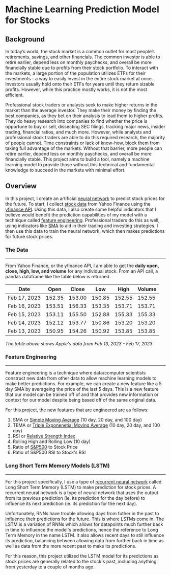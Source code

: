 # Machine Learning Prediction Model for Stocks
## Background

In today’s world, the stock market is a common outlet for most people’s retirements, savings, and other financials. The common investor is able to retire earlier, depend less on monthly paychecks, and overall be more financially stable due to profits from their stock portfolio. To interact with the markets, a large portion of the population utilizes ETFs for their investments - a way to easily invest in the entire stock market at once. Investors usually hold onto their ETFs for years until they return sizable profits. However, while this practice mostly works, it is not the most efficient. 

Professional stock traders or analysts seek to make higher returns in the market than the average investor. They make their money by finding the best companies, as they bet on their analysis to lead them to higher profits. They do heavy research into companies to find whether the price is opportune to buy or sell, dissecting SEC filings, tracking major news, insider trading, financial ratios, and much more. However, while analysts and professional stock traders are able to do this required research, the majority of people cannot. Time constraints or lack of know-how, block them from taking full advantage of the markets. Without that barrier, more people can retire earlier, depend less on monthly paychecks, and overall be more financially stable. 
This project aims to build a tool, namely a machine learning model to provide those without this technical and fundamental knowledge to succeed in the markets with minimal effort. 

## Overview

In this project, I create an artificial [neural network](https://www.investopedia.com/terms/n/neuralnetwork.asp) to predict stock prices for the future. To start, I collect [stock data](#the-data) from Yahoo Finance using the [yfinance API](https://github.com/ranaroussi/yfinance). Using this data, I also create some helpful indicators that I believe would benefit the prediction capabilities of my model with a technique called [feature engineering](#what-is-feature-engineering). Professional traders do this as well, using indicators like [SMA](https://www.investopedia.com/terms/s/sma.asp) to aid in their trading and investing strategies. I then use this data to train the neural network, which then makes predictions for future stock prices. 

### The Data
---
From Yahoo Finance, or the yfinance API, I am able to get the **daily open, close, high, low, and volume** for any individual stock. From an API call, a pandas dataframe like the table below is returned.

| Date | Open     |  Close  |   Low   |   High  |  Volume |
| ---- | -------- | ------- | ------- | ------- | ------- |
|Feb 17, 2023|	152.35|	153.00|	150.85|	152.55|	152.55	|59,095,900|
|Feb 16, 2023|	153.51|	156.33|	153.35|	153.71	|153.71	|68,167,900|
|Feb 15, 2023|	153.11|	155.50|	152.88|	155.33	|155.33	|65,669,300|
|Feb 14, 2023|	152.12|	153.77|	150.86|	153.20	|153.20	|61,707,600|
|Feb 13, 2023|	150.95|	154.26|	150.92|	153.85	|153.85	|62,199,000|

*The table above shows Apple's data from Feb 13, 2023 - Feb 17, 2023*

### Feature Engineering
---
Feature engineering is a technique where data/computer scientists construct new data from other data to allow machine learning models to make better predictions. For example, we can create a new feature like a 5 day SMA by averageing the price of the last 5 days. This is a new feature that our model can be trained off of and that provides new information or context for our model despite being based off of the same original data.

For this project, the new features that are engineered are as follows:

1. SMA or [Simple Moving Average](https://www.investopedia.com/terms/s/sma.asp) (10 day, 20 day, and 100 day)
2. TEMA or [Triple Exponenetial Moving Average](https://www.investopedia.com/ask/answers/041315/why-triple-exponential-moving-average-tema-important-traders-and-analysts.asp#:~:text=The%20triple%20exponential%20moving%20average%20(TEMA)%20is%20a%20modified%20moving,associated%20with%20traditional%20moving%20averages.) (10 day, 20 day, and 100 day)
3. RSI or [Relative Strength Index](https://www.investopedia.com/terms/r/rsi.asp)
4. Rolling High and Rolling Low (10 day)
5. Ratio of [S&P500](https://www.investopedia.com/terms/s/sp500.asp) to Stock Price
6. Ratio of S&P500 RSI to Stock's RSI

### Long Short Term Memory Models (LSTM)
---

For this project specifically, I use a type of [recurrent neural network](https://www.ibm.com/topics/recurrent-neural-networks) called Long Short Term Memory (LSTM) to make prediction for stock prices. A recurrent neural network is a type of neural network that uses the output from its previous prediction (ie. its prediction for the day before) to influence its next prediction (ie. its prediction for the next day). 

Unfortunately, RNNs have trouble allowing days from futher in the past to influence their predictions for the future. This is where LSTMs come in. The LSTM is a variation of RNNs which allows for datapoints much further back in time to influence the model's predictions, hence the reference to Long Term Memory in the name LSTM. It also allows recent days to still influence its prediction, balancing between allowing data from further back in time as well as data from the more recent past to make its predictions. 

For this reason, this project utilized the LSTM model for its predictions as stock prices are generally related to the stock's past, including anything from yesterday to a couple of months ago.

